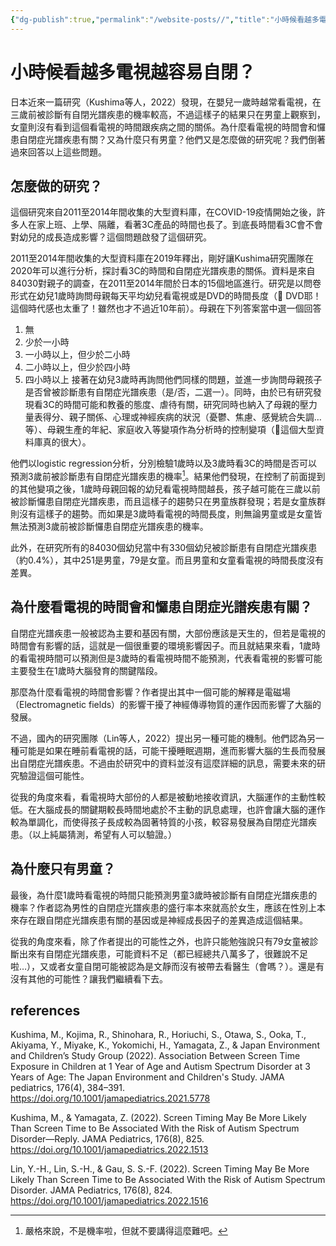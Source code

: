 ```yaml
---
{"dg-publish":true,"permalink":"/website-posts//","title":"小時候看越多電視越容易自閉？","tags":["autism"]}
---
```



# 小時候看越多電視越容易自閉？

日本近來一篇研究（Kushima等人，2022）發現，在嬰兒一歲時越常看電視，在三歲前被診斷有自閉光譜疾患的機率較高，不過這樣子的結果只在男童上觀察到，女童則沒有看到這個看電視的時間跟疾病之間的關係。為什麼看電視的時間會和㦬患自閉症光譜疾患有關？又為什麼只有男童？他們又是怎麼做的研究呢？我們倒著過來回答以上這些問題。

## 怎麼做的研究？

這個研究來自2011至2014年間收集的大型資料庫，在COVID-19疫情開始之後，許多人在家上班、上學、隔離，看著3C產品的時間也長了。到底長時間看3C會不會對幼兒的成長造成影響？這個問題啟發了這個研究。

2011至2014年間收集的大型資料庫在2019年釋出，剛好讓Kushima研究團隊在2020年可以進行分析，探討看3C的時間和自閉症光譜疾患的關係。資料是來自84030對親子的調查，在2011至2014年間於日本的15個地區進行。研究是以問卷形式在幼兒1歲時詢問母親每天平均幼兒看電視或是DVD的時間長度（🙂 DVD耶！這個時代感也太重了！雖然也才不過近10年前）。母親在下列答案當中選一個回答
1. 無
2. 少於一小時
3. 一小時以上，但少於二小時
4. 二小時以上，但少於四小時
5. 四小時以上
接著在幼兒3歲時再詢問他們同樣的問題，並進一步詢問母親孩子是否曾被診斷患有自閉症光譜疾患（是/否，二選一）。同時，由於已有研究發現看3C的時間可能和教養的態度、虐待有關，研究同時也納入了母親的壓力量表得分、親子關係、心理或神經疾病的狀況（憂鬱、焦慮、感覺統合失調…等）、母親生產的年紀、家庭收入等變項作為分析時的控制變項（🙂這個大型資料庫真的很大）。

他們以logistic regression分析，分別檢驗1歲時以及3歲時看3C的時間是否可以預測3歲前被診斷患有自閉症光譜疾患的機率[^1]。結果他們發現，在控制了前面提到的其他變項之後，1歲時母親回報的幼兒看電視時間越長，孩子越可能在三歲以前被診斷㦬患自閉症光譜疾患，而且這樣子的趨勢只在男童族群發現；若是女童族群則沒有這樣子的趨勢。而如果是3歲時看電視的時間長度，則無論男童或是女童皆無法預測3歲前被診斷㦬患自閉症光譜疾患的機率。

此外，在研究所有的84030個幼兒當中有330個幼兒被診斷患有自閉症光譜疾患（約0.4%），其中251是男童，79是女童。而且男童和女童看電視的時間長度沒有差異。

## 為什麼看電視的時間會和㦬患自閉症光譜疾患有關？

自閉症光譜疾患一般被認為主要和基因有關，大部份應該是天生的，但若是電視的時間會有影響的話，這就是一個很重要的環境影響因子。而且就結果來看，1歲時的看電視時間可以預測但是3歲時的看電視時間不能預測，代表看電視的影響可能主要發生在1歲時大腦發育的關鍵階段。

那麼為什麼看電視的時間會影響？作者提出其中一個可能的解釋是電磁場（Electromagnetic fields）的影響干擾了神經傳導物質的運作因而影響了大腦的發展。

不過，國內的研究團隊（Lin等人，2022）提出另一種可能的機制。他們認為另一種可能是如果在睡前看電視的話，可能干擾睡眠週期，進而影響大腦的生長而發展出自閉症光譜疾患。不過由於研究中的資料並沒有這麼詳細的訊息，需要未來的研究驗證這個可能性。

從我的角度來看，看電視時大部份的人都是被動地接收資訊，大腦運作的主動性較低。在大腦成長的關鍵期較長時間地處於不主動的訊息處理，也許會讓大腦的運作較為單調化，而使得孩子長成較為固著特質的小孩，較容易發展為自閉症光譜疾患。（以上純屬猜測，希望有人可以驗證。）

## 為什麼只有男童？

最後，為什麼1歲時看電視的時間只能預測男童3歲時被診斷有自閉症光譜疾患的機率？作者認為男性的自閉症光譜疾患的盛行率本來就高於女生，應該在性別上本來存在跟自閉症光譜疾患有關的基因或是神經成長因子的差異造成這個結果。

從我的角度來看，除了作者提出的可能性之外，也許只能勉強說只有79女童被診斷出來有自閉症光譜疾患，可能資料不足（都已經總共八萬多了，很難說不足啦…），又或者女童自閉可能被認為是文靜而沒有被帶去看醫生（會嗎？）。還是有沒有其他的可能性？讓我們繼續看下去。

## references

Kushima, M., Kojima, R., Shinohara, R., Horiuchi, S., Otawa, S., Ooka, T., Akiyama, Y., Miyake, K., Yokomichi, H., Yamagata, Z., & Japan Environment and Children’s Study Group (2022). Association Between Screen Time Exposure in Children at 1 Year of Age and Autism Spectrum Disorder at 3 Years of Age: The Japan Environment and Children's Study. JAMA pediatrics, 176(4), 384–391. https://doi.org/10.1001/jamapediatrics.2021.5778

Kushima, M., & Yamagata, Z. (2022). Screen Timing May Be More Likely Than Screen Time to Be Associated With the Risk of Autism Spectrum Disorder—Reply. JAMA Pediatrics, 176(8), 825. https://doi.org/10.1001/jamapediatrics.2022.1513

Lin, Y.-H., Lin, S.-H., & Gau, S. S.-F. (2022). Screen Timing May Be More Likely Than Screen Time to Be Associated With the Risk of Autism Spectrum Disorder. JAMA Pediatrics, 176(8), 824. https://doi.org/10.1001/jamapediatrics.2022.1516

[^1]: 嚴格來說，不是機率啦，但就不要講得這麼難吧。